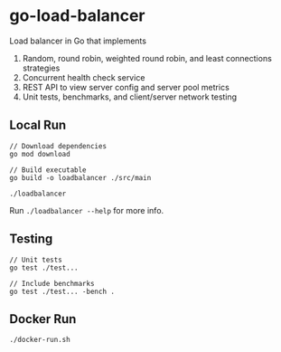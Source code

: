 # go-load-balancer
Load balancer in Go that implements
1. Random, round robin, weighted round robin, and least connections strategies
2. Concurrent health check service
3. REST API to view server config and server pool metrics
4. Unit tests, benchmarks, and client/server network testing
## Local Run
```
// Download dependencies
go mod download

// Build executable
go build -o loadbalancer ./src/main

./loadbalancer
```
Run `./loadbalancer --help` for more info.
## Testing
```
// Unit tests
go test ./test...

// Include benchmarks
go test ./test... -bench .
```
## Docker Run
```
./docker-run.sh
```